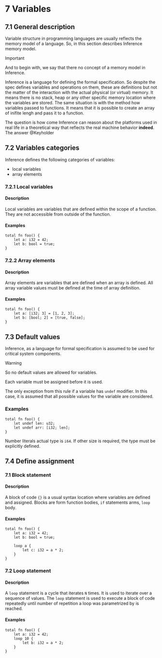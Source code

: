 # 7 Variables

## 7.1 General description

Variable structure in programming languages are usually reflects the memory model of a language. So, in this section describes Inference memory model.

> [!IMPORTANT]
>And to begin with, we say that there no concept of a memory model in Inference.

Inference is a language for defining the formal specification. So despite the spec defines variables and operations on them, these are definitions but not the matter of the interaction with the actual physical (or virtual) memory. It means there is no stack, heap or any other specific memory location where the variables are stored. The same situation is with the method how variables passed to functions. It means that it is possible to create an array of inifite lengh and pass it to a function.

The question is how come Inference can reason about the platforms used in real life in a theoretical way that reflects the real machine behavior **indeed**. The answer @Keyholder

## 7.2 Variables categories

Inference defines the following categories of variables:
- local variables
- array elements

### 7.2.1 Local variables

#### Description

Local variables are variables that are defined within the scope of a function. They are not accessible from outside of the function.

#### Examples

```inference
total fn foo() {
    let a: i32 = 42;
    let b: bool = true;
}
```

### 7.2.2 Array elements

#### Description

Array elements are variables that are defined when an array is defined. All array variable values must be defined at the time of array definition.

#### Examples

```inference
total fn foo() {
    let a: [i32; 3] = [1, 2, 3];
    let b: [bool; 2] = [true, false];
}
```

## 7.3 Default values

Inference, as a language for formal specification is assumed to be used for critical system components.

> [!WARNING]
>So no default values are allowed for variables.

Each variable must be assigned before it is used.

The only exception from this rule if a variable has `undef` modifier. In this case, it is assumed that all possible values for the variable are considered.

### Examples

```inference
total fn foo() {
    let undef len: u32;
    let undef arr: [i32; len];
}
```

Number literals actual type is `i64`. If other size is required, the type must be explicitly defined.

## 7.4 Define assignment

### 7.1 Block statement

#### Description

A block of code `{}` is a usual syntax location where variables are defined and assigned. Blocks are form function bodies, `if` statements arms, `loop` body.

#### Examples

```inference
total fn foo() {
    let a: i32 = 42;
    let b: bool = true;

    loop a {
        let c: i32 = a * 2;
    }
}
```

### 7.2 Loop statement

#### Description

A `loop` statement is a cycle that iterates `N` times. It is used to iterate over a sequence of values. The `loop` statement is used to execute a block of code repeatedly until number of repetition a loop was parametrized by is reached.

#### Examples

```inference
total fn foo() {
    let a: i32 = 42;
    loop 10 {
        let b: i32 = a * 2;
    }
}
```
